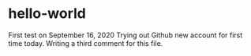 # hello-world
First test on September 16, 2020
Trying out Github new account for first time today. 
Writing a third comment for this file.
